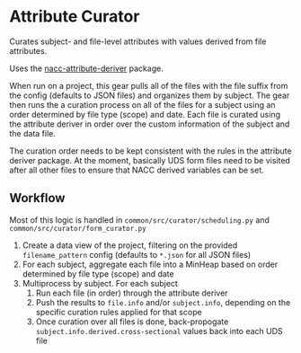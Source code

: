 # Attribute Curator

Curates subject- and file-level attributes with values derived from file attributes.

Uses the [nacc-attribute-deriver](https://github.com/naccdata/nacc-attribute-deriver) package.

When run on a project, this gear pulls all of the files with the file suffix from the config (defaults to JSON files) and organizes them by subject.
The gear then runs the a curation process on all of the files for a subject using an order determined by file type (scope) and date.
Each file is curated using the attribute deriver in order over the custom information of the subject and the data file.

The curation order needs to be kept consistent with the rules in the attribute deriver package.
At the moment, basically UDS form files need to be visited after all other files to ensure that NACC derived variables can be set.

## Workflow

Most of this logic is handled in `common/src/curator/scheduling.py` and `common/src/curator/form_curator.py`

1. Create a data view of the project, filtering on the provided `filename_pattern` config (defaults to `*.json` for all JSON files)
2. For each subject, aggregate each file into a MinHeap based on order determined by file type (scope) and date
3. Multiprocess by subject. For each subject
    1. Run each file (in order) through the attribute deriver
    2. Push the results to `file.info` and/or `subject.info`, depending on the specific curation rules applied for that scope
    3. Once curation over all files is done, back-propogate `subject.info.derived.cross-sectional` values back into each UDS file
